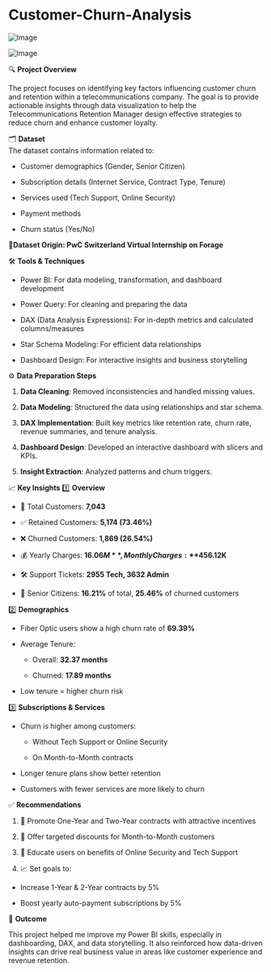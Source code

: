 # Customer-Churn-Analysis  


![Image](https://github.com/user-attachments/assets/9ac3399d-9101-46d0-bd5c-3482246519da)


![Image](https://github.com/user-attachments/assets/9a236087-18ad-4b5c-9a24-a4a9067874df)




🔍 **Project Overview**  

The project focuses on identifying key factors influencing customer churn and retention within a telecommunications company. The goal is to provide actionable insights through data visualization to help the Telecommunications Retention Manager design effective strategies to reduce churn and enhance customer loyalty.


🗂️ **Dataset**  
The dataset contains information related to:

  - Customer demographics (Gender, Senior Citizen)

  - Subscription details (Internet Service, Contract Type, Tenure)

  - Services used (Tech Support, Online Security)

  - Payment methods

  - Churn status (Yes/No)

📌**Dataset Origin: PwC Switzerland Virtual Internship on Forage**

🛠️ **Tools & Techniques**  

  - Power BI: For data modeling, transformation, and dashboard development

  - Power Query: For cleaning and preparing the data

  - DAX (Data Analysis Expressions): For in-depth metrics and calculated columns/measures

  - Star Schema Modeling: For efficient data relationships

  - Dashboard Design: For interactive insights and business storytelling

⚙️ **Data Preparation Steps**  

1. **Data Cleaning**: Removed inconsistencies and handled missing values.

2. **Data Modeling**: Structured the data using relationships and star schema.

3. **DAX Implementation**: Built key metrics like retention rate, churn rate, revenue summaries, and tenure analysis.

4. **Dashboard Design**: Developed an interactive dashboard with slicers and KPIs.

5. **Insight Extraction**: Analyzed patterns and churn triggers.

📈 **Key Insights**
1️⃣ **Overview**
  - 📌 Total Customers: **7,043**

  - ✅ Retained Customers: **5,174 (73.46%)**

  - ❌ Churned Customers: **1,869 (26.54%)**

  - 💰 Yearly Charges: **$16.06M**, Monthly Charges: **$456.12K**

  - 🛠️ Support Tickets: **2955 Tech, 3632 Admin**

  - 👵 Senior Citizens: **16.21%** of total, **25.46%** of churned customers

2️⃣ **Demographics**  
- Fiber Optic users show a high churn rate of **69.39%**

- Average Tenure:

  - Overall: **32.37 months**

  - Churned: **17.89 months**

- Low tenure = higher churn risk

3️⃣ **Subscriptions & Services**  

- Churn is higher among customers:

  - Without Tech Support or Online Security

  - On Month-to-Month contracts

- Longer tenure plans show better retention

- Customers with fewer services are more likely to churn

✅ **Recommendations**  

1. 🎯 Promote One-Year and Two-Year contracts with attractive incentives

2. 💸 Offer targeted discounts for Month-to-Month customers

3. 🔐 Educate users on benefits of Online Security and Tech Support

4. 📈 Set goals to:

  - Increase 1-Year & 2-Year contracts by 5%

  - Boost yearly auto-payment subscriptions by 5%

📌 **Outcome**  

This project helped me improve my Power BI skills, especially in dashboarding, DAX, and data storytelling. It also reinforced how data-driven insights can drive real business value in areas like customer experience and revenue retention.






























